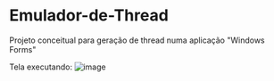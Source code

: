 # Emulador-de-Thread
Projeto conceitual para geração de thread numa aplicação "Windows Forms"

Tela executando:
![image](https://user-images.githubusercontent.com/12009682/219842786-04f0dd45-7b52-44b4-9849-7ec8a9fc282f.png)
